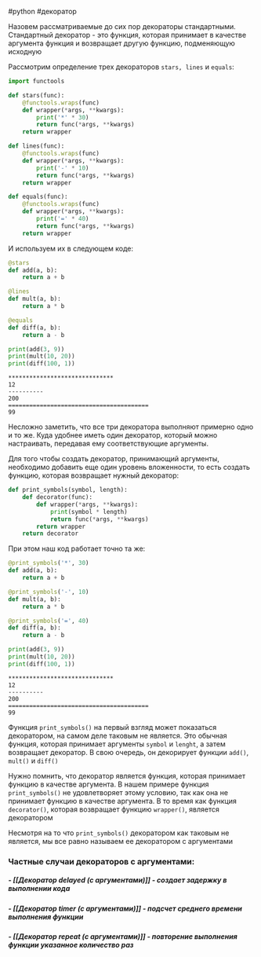 #python #декоратор

Назовем рассматриваемые до сих пор декораторы стандартными. Стандартный декоратор - это функция, которая принимает в качестве аргумента функция и возвращает другую функцию, подменяющую исходную

Рассмотрим определение трех декораторов `stars, lines` и `equals`:
```python
import functools

def stars(func):
    @functools.wraps(func)
    def wrapper(*args, **kwargs):
        print('*' * 30)
        return func(*args, **kwargs)
    return wrapper

def lines(func):
    @functools.wraps(func)
    def wrapper(*args, **kwargs):
        print('-' * 10)
        return func(*args, **kwargs)
    return wrapper

def equals(func):
    @functools.wraps(func)
    def wrapper(*args, **kwargs):
        print('=' * 40)
        return func(*args, **kwargs)
    return wrapper
```

И используем их в следующем коде:
```python
@stars
def add(a, b):
    return a + b

@lines
def mult(a, b):
    return a * b

@equals
def diff(a, b):
    return a - b

print(add(3, 9))
print(mult(10, 20))
print(diff(100, 1))
```
```no-highlight
******************************
12
----------
200
========================================
99
```
Несложно заметить, что все три декоратора выполняют примерно одно и то же. Куда удобнее иметь один декоратор, который можно настраивать, передавая ему соответствующие аргументы. 

Для того чтобы создать декоратор, принимающий аргументы, необходимо добавить еще один уровень вложенности, то есть создать функцию, которая возвращает нужный декоратор:
```python
def print_symbols(symbol, length):
    def decorator(func):
        def wrapper(*args, **kwargs):
            print(symbol * length)
            return func(*args, **kwargs)
        return wrapper
    return decorator
```
При этом наш код работает точно та же:
```python
@print_symbols('*', 30)
def add(a, b):
    return a + b

@print_symbols('-', 10)
def mult(a, b):
    return a * b

@print_symbols('=', 40)
def diff(a, b):
    return a - b

print(add(3, 9))
print(mult(10, 20))
print(diff(100, 1))
```
```no-highlight
******************************
12
----------
200
========================================
99
```

Функция `print_symbols()` на первый взгляд может показаться декоратором, на самом деле таковым не является. Это обычная функция, которая принимает аргументы `symbol` и `lenght`, а затем возвращает декоратор. В свою очередь, он декорирует функции `add()`, `mult()` и `diff()`

Нужно помнить, что декоратор является функция, которая принимает функцию в качестве аргумента. В нашем примере функция `print_symbols()` не удовлетворяет этому условию, так как она не принимает функцию в качестве аргумента. В то время как функция `decorator()`, которая возвращает функцию `wrapper()`, является декоратором

Несмотря на то что `print_symbols()` декоратором как таковым не является, мы все равно называем ее декоратором с аргументами

### Частные случаи декораторов с аргументами:
##### - [[Декоратор delayed (с аргументами)]] - создает задержку в выполнении кода
##### - [[Декоратор timer (с аргументами)]] - подсчет среднего времени выполнения функции
##### - [[Декоратор repeat (с аргументами)]] - повторение выполнения функции указанное количество раз